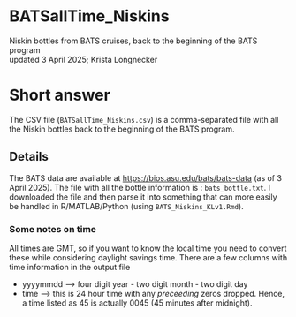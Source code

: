 # BATSallTime_Niskins
Niskin bottles from BATS cruises, back to the beginning of the BATS program\
updated 3 April 2025; Krista Longnecker

# Short answer
The CSV file (`BATSallTime_Niskins.csv`) is a comma-separated file with all the Niskin bottles back to the beginning of the BATS program.

## Details
The BATS data are available at https://bios.asu.edu/bats/bats-data (as of 3 April 2025). The file with all the bottle information is : `bats_bottle.txt`. I downloaded the file and then parse it into something that can more easily be handled in R/MATLAB/Python (using `BATS_Niskins_KLv1.Rmd`). 

### Some notes on time
All times are GMT, so if you want to know the local time you need to convert these while considering daylight savings time. There are a few columns with time information in the output file 
* yyyymmdd --> four digit year - two digit month - two digit day
* time --> this is 24 hour time with any *preceeding* zeros dropped. Hence, a time listed as 45 is actually 0045 (45 minutes after midnight). 
